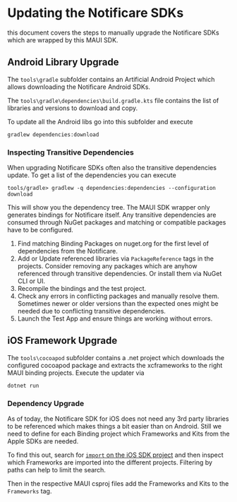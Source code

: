 # Updating the Notificare SDKs  

this document covers the steps to manually upgrade the Notificare SDKs which are wrapped by this MAUI SDK.

## Android Library Upgrade

The `tools\gradle` subfolder contains an Artificial Android Project which allows downloading the Notificare Android SDKs. 

The `tools\gradle\dependencies\build.gradle.kts` file contains the list of libraries and versions to download and copy. 

To update all the Android libs go into this subfolder and execute

`gradlew dependencies:download`

### Inspecting Transitive Dependencies

When upgrading Notificare SDKs often also the transitive dependencies update. To get a list of the dependencies you can execute

`tools/gradle> gradlew -q dependencies:dependencies --configuration download`

This will show you the dependency tree. The MAUI SDK wrapper only generates bindings for Notificare itself. Any transitive dependencies are consumed through NuGet packages and matching or compatible packages have to be configured.

1. Find matching Binding Packages on nuget.org for the first level of dependencies from the Notificare. 
2. Add or Update referenced libraries via `PackageReference` tags in the projects. Consider removing any packages which are anyhow referenced through transitive dependencies. Or install them via NuGet CLI or UI.
3. Recompile the bindings and the test project.
4. Check any errors in conflicting packages and manually resolve them. Sometimes newer or older versions than the expected ones might be needed due to conflicting transitive dependencies.
5. Launch the Test App and ensure things are working without errors.

## iOS Framework Upgrade

The `tools\cocoapod` subfolder contains a .net project which downloads the configured cocoapod package and extracts the xcframeworks to the right MAUI binding projects. Execute the updater via 

`dotnet run`

### Dependency Upgrade

As of today, the Notificare SDK for iOS does not need any 3rd party libraries to be referenced which makes things a bit easier than on Android. Still we need to define for each Binding project which Frameworks and Kits from the Apple SDKs are needed. 

To find this out, search for [`import` on the iOS SDK project](https://github.com/search?q=repo%3ANotificare%2Fnotificare-sdk-ios+import&type=code) and then inspect which Frameworks are imported into the different projects. Filtering by paths can help to limit the search. 

Then in the respective MAUI csproj files add the Frameworks and Kits to the `Frameworks` tag.